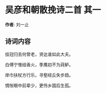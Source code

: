 # 吴彦和朝散挽诗二首  其一

**作者**: 刘一止

## 诗词内容

挂冠归去何曾老，贤达谁如此大夫。

白傅宁惟结香火，季鹰初不为莼鲈。

岸巾扶杖方行乐，寻壑经丘失步趋。

惆怅眼中前辈少，更怜乡国后生孤。

